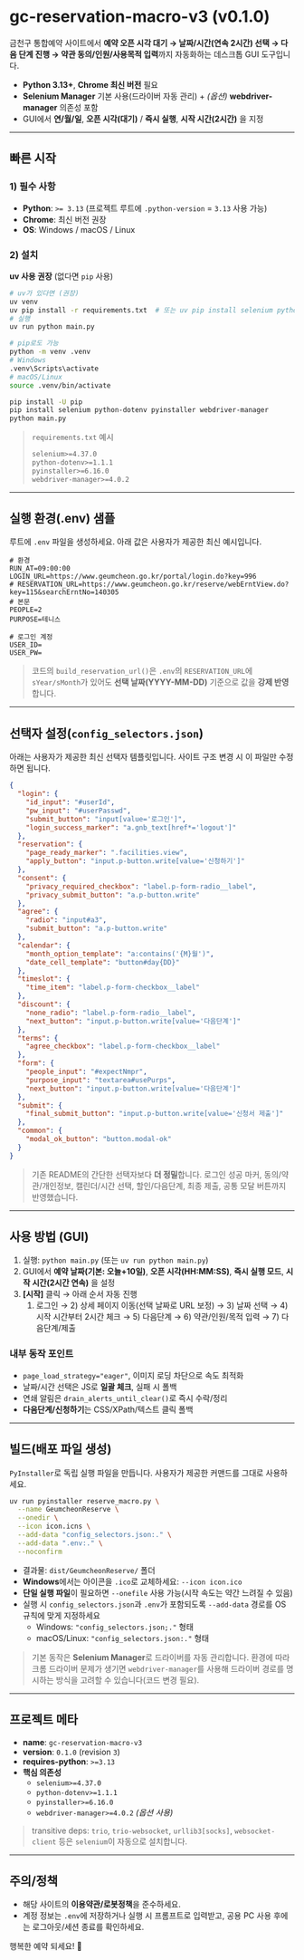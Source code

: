 # gc-reservation-macro-v3 (v0.1.0)

금천구 통합예약 사이트에서 **예약 오픈 시각 대기 → 날짜/시간(연속 2시간) 선택 → 다음 단계 진행 → 약관 동의/인원/사용목적 입력**까지 자동화하는 데스크톱 GUI 도구입니다.

- **Python 3.13+**, **Chrome 최신 버전** 필요
- **Selenium Manager** 기본 사용(드라이버 자동 관리) + *(옵션)* **webdriver-manager** 의존성 포함
- GUI에서 **연/월/일**, **오픈 시각(대기)** / **즉시 실행**, **시작 시간(2시간)** 을 지정

---

## 빠른 시작

### 1) 필수 사항
- **Python**: `>= 3.13` (프로젝트 루트에 `.python-version` = `3.13` 사용 가능)
- **Chrome**: 최신 버전 권장
- **OS**: Windows / macOS / Linux

### 2) 설치

**uv 사용 권장** (없다면 `pip` 사용)

```bash
# uv가 있다면 (권장)
uv venv
uv pip install -r requirements.txt  # 또는 uv pip install selenium python-dotenv pyinstaller webdriver-manager
# 실행
uv run python main.py
```

```bash
# pip로도 가능
python -m venv .venv
# Windows
.venv\Scripts\activate
# macOS/Linux
source .venv/bin/activate

pip install -U pip
pip install selenium python-dotenv pyinstaller webdriver-manager
python main.py
```

> `requirements.txt` 예시
>
> ```txt
> selenium>=4.37.0
> python-dotenv>=1.1.1
> pyinstaller>=6.16.0
> webdriver-manager>=4.0.2
> ```

---

## 실행 환경(.env) 샘플

루트에 `.env` 파일을 생성하세요. 아래 값은 사용자가 제공한 최신 예시입니다.

```dotenv
# 환경
RUN_AT=09:00:00
LOGIN_URL=https://www.geumcheon.go.kr/portal/login.do?key=996
# RESERVATION_URL=https://www.geumcheon.go.kr/reserve/webErntView.do?key=115&searchErntNo=140305
# 본문
PEOPLE=2
PURPOSE=테니스

# 로그인 계정
USER_ID=
USER_PW=
```

> 코드의 `build_reservation_url()`은 `.env`의 `RESERVATION_URL`에 `sYear/sMonth`가 있어도 **선택 날짜(YYYY-MM-DD)** 기준으로 값을 **강제 반영**합니다.

---

## 선택자 설정(`config_selectors.json`)

아래는 사용자가 제공한 최신 선택자 템플릿입니다. 사이트 구조 변경 시 이 파일만 수정하면 됩니다.

```json
{
  "login": {
    "id_input": "#userId",
    "pw_input": "#userPasswd",
    "submit_button": "input[value='로그인']",
    "login_success_marker": "a.gnb_text[href*='logout']"
  },
  "reservation": {
    "page_ready_marker": ".facilities.view",
    "apply_button": "input.p-button.write[value='신청하기']"
  },
  "consent": {
    "privacy_required_checkbox": "label.p-form-radio__label",
    "privacy_submit_button": "a.p-button.write"
  },
  "agree": {
    "radio": "input#a3",
    "submit_button": "a.p-button.write"
  },
  "calendar": {
    "month_option_template": "a:contains('{M}월')",
    "date_cell_template": "button#day{DD}"
  },
  "timeslot": {
    "time_item": "label.p-form-checkbox__label"
  },
  "discount": {
    "none_radio": "label.p-form-radio__label",
    "next_button": "input.p-button.write[value='다음단계']"
  },
  "terms": {
    "agree_checkbox": "label.p-form-checkbox__label"
  },
  "form": {
    "people_input": "#expectNmpr",
    "purpose_input": "textarea#usePurps",
    "next_button": "input.p-button.write[value='다음단계']"
  },
  "submit": {
    "final_submit_button": "input.p-button.write[value='신청서 제출']"
  },
  "common": {
    "modal_ok_button": "button.modal-ok"
  }
}
```

> 기존 README의 간단한 선택자보다 **더 정밀**합니다. 로그인 성공 마커, 동의/약관/개인정보, 캘린더/시간 선택, 할인/다음단계, 최종 제출, 공통 모달 버튼까지 반영했습니다.

---

## 사용 방법 (GUI)

1. 실행: `python main.py` (또는 `uv run python main.py`)
2. GUI에서 **예약 날짜(기본: 오늘+10일)**, **오픈 시각(HH:MM:SS)**, **즉시 실행 모드**, **시작 시간(2시간 연속)** 을 설정
3. **[시작]** 클릭 → 아래 순서 자동 진행
   1) 로그인 → 2) 상세 페이지 이동(선택 날짜로 URL 보정) → 3) 날짜 선택 → 4) 시작 시간부터 2시간 체크 → 5) 다음단계 → 6) 약관/인원/목적 입력 → 7) 다음단계/제출

### 내부 동작 포인트
- `page_load_strategy="eager"`, 이미지 로딩 차단으로 속도 최적화
- 날짜/시간 선택은 JS로 **일괄 체크**, 실패 시 폴백
- 연쇄 알림은 `drain_alerts_until_clear()`로 즉시 수락/정리
- **다음단계/신청하기**는 CSS/XPath/텍스트 클릭 폴백

---

## 빌드(배포 파일 생성)

`PyInstaller`로 독립 실행 파일을 만듭니다. 사용자가 제공한 커맨드를 그대로 사용하세요.

```bash
uv run pyinstaller reserve_macro.py \
  --name GeumcheonReserve \
  --onedir \
  --icon icon.icns \
  --add-data "config_selectors.json:." \
  --add-data ".env:." \
  --noconfirm
```

- 결과물: `dist/GeumcheonReserve/` 폴더
- **Windows**에서는 아이콘을 `.ico`로 교체하세요: `--icon icon.ico`
- **단일 실행 파일**이 필요하면 `--onefile` 사용 가능(시작 속도는 약간 느려질 수 있음)
- 실행 시 `config_selectors.json`과 `.env`가 포함되도록 `--add-data` 경로를 OS 규칙에 맞게 지정하세요  
  - Windows: `"config_selectors.json;."` 형태
  - macOS/Linux: `"config_selectors.json:."` 형태

> 기본 동작은 **Selenium Manager**로 드라이버를 자동 관리합니다. 환경에 따라 크롬 드라이버 문제가 생기면 `webdriver-manager`를 사용해 드라이버 경로를 명시하는 방식을 고려할 수 있습니다(코드 변경 필요).

---

## 프로젝트 메타

- **name**: `gc-reservation-macro-v3`
- **version**: `0.1.0` (revision `3`)
- **requires-python**: `>=3.13`
- **핵심 의존성**
  - `selenium>=4.37.0`
  - `python-dotenv>=1.1.1`
  - `pyinstaller>=6.16.0`
  - `webdriver-manager>=4.0.2` *(옵션 사용)*

> transitive deps: `trio`, `trio-websocket`, `urllib3[socks]`, `websocket-client` 등은 `selenium`이 자동으로 설치합니다.

---

## 주의/정책

- 해당 사이트의 **이용약관/로봇정책**을 준수하세요.
- 계정 정보는 `.env`에 저장하거나 실행 시 프롬프트로 입력받고, 공용 PC 사용 후에는 로그아웃/세션 종료를 확인하세요.

행복한 예약 되세요! 🎾
